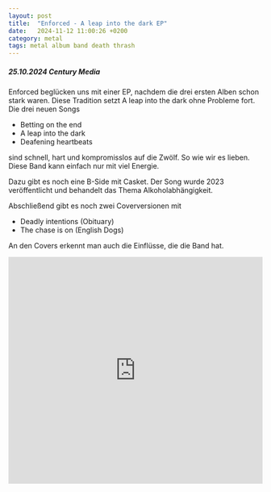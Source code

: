 ```yaml
---
layout: post
title:  "Enforced - A leap into the dark EP"
date:   2024-11-12 11:00:26 +0200
category: metal
tags: metal album band death thrash
---
```


##### 25.10.2024 Century Media

Enforced beglücken uns mit einer EP, nachdem die drei ersten Alben schon stark waren. Diese Tradition setzt A leap into the dark ohne Probleme fort. Die drei neuen Songs

- Betting on the end
- A leap into the dark
- Deafening heartbeats

sind schnell, hart und kompromisslos auf die Zwölf. So wie wir es lieben. Diese Band kann einfach nur mit viel Energie.

Dazu gibt es noch eine B-Side mit Casket. Der Song wurde 2023 veröffentlicht und behandelt das Thema Alkoholabhängigkeit.

Abschließend gibt es noch zwei Coverversionen mit

- Deadly intentions (Obituary)
- The chase is on (English Dogs)

An den Covers erkennt man auch die Einflüsse, die die Band hat.

<iframe allow="autoplay *; encrypted-media *;" frameborder="0" height="450" style="width:100%;max-width:660px;overflow:hidden;background:transparent;" sandbox="allow-forms allow-popups allow-same-origin allow-scripts allow-storage-access-by-user-activation allow-top-navigation-by-user-activation" src="https://embed.music.apple.com/de/album/a-leap-into-the-dark-ep/1762095382?l=en-GB"></iframe>